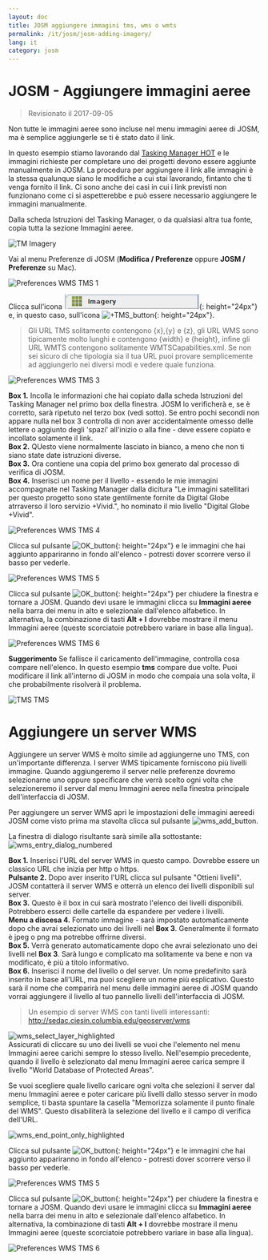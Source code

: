 ```yaml
---
layout: doc
title: JOSM aggiungere immagini tms, wms o wmts
permalink: /it/josm/josm-adding-imagery/
lang: it
category: josm
---
```


JOSM - Aggiungere immagini aeree
================

> Revisionato il 2017-09-05  

Non tutte le immagini aeree sono incluse nel menu immagini aeree di JOSM, ma è semplice aggiungerle se ti è stato dato il link.  

In questo esempio stiamo lavorando dal [Tasking Manager HOT](http://tasks.hotosm.org/) e le immagini richieste per completare uno dei progetti devono essere aggiunte manualmente in JOSM. La procedura per aggiungere il link alle immagini è la stessa qualunque siano le modifiche a cui stai lavorando, fintanto che ti venga fornito il link. Ci sono anche dei casi in cui i link previsti non funzionano come ci si aspetterebbe e può essere necessario aggiungere le immagini manualmente.  

Dalla scheda Istruzioni del Tasking Manager, o da qualsiasi altra tua fonte, copia tutta la sezione Immagini aeree.  

![TM Imagery][]

Vai al menu Preferenze di JOSM (**Modifica / Preferenze** oppure **JOSM / Preferenze** su Mac).  

![Preferences WMS TMS 1][]

Clicca sull'icona ![WMS_TMS_button][]{: height="24px"} e, in questo caso, sull'icona ![+TMS_button][]{: height="24px"}.  

> Gli URL TMS solitamente contengono {x},{y} e {z}, gli URL WMS sono tipicamente molto lunghi e contengono {width} e {height}, infine gli URL WMTS contengono solitamente WMTSCapabilities.xml. Se non sei sicuro di che tipologia sia il tua URL puoi provare semplicemente ad aggiungerlo nei diversi modi e vedere quale funziona.  

![Preferences WMS TMS 3][]

**Box 1.** Incolla le informazioni che hai copiato dalla scheda Istruzioni del Tasking Manager nel primo box della finestra. JOSM lo verificherà e, se è corretto, sarà ripetuto nel terzo box (vedi sotto). Se entro pochi secondi non appare nulla nel box 3 controlla di non aver accidentalmente omesso delle lettere o aggiunto degli 'spazi' all'inizio o alla fine - deve essere copiato e incollato solamente il link.  
**Box 2.** QUesto viene normalmente lasciato in bianco, a meno che non ti siano state date istruzioni diverse.  
**Box 3.** Ora contiene una copia del primo box generato dal processo di verifica di JOSM.  
**Box 4.** Inserisci un nome per il livello - essendo le mie immagini accompagnate nel Tasking Manager dalla dicitura "Le immagini satellitari per questo progetto sono state gentilmente fornite da Digital Globe atrraverso il loro servizio +Vivid.", ho nominato il mio livello "Digital Globe +Vivid".  

![Preferences WMS TMS 4][]

Clicca sul pulsante ![OK_button][]{: height="24px"} e le immagini che hai aggiunto appariranno in fondo all'elenco - potresti dover scorrere verso il basso per vederle.  

![Preferences WMS TMS 5][]

Clicca sul pulsante ![OK_button][]{: height="24px"} per chiudere la finestra e tornare a JOSM. Quando devi usare le immagini clicca su **Immagini aeree** nella barra dei menu in alto e selezionale dall'elenco alfabetico. In alternativa, la combinazione di tasti **Alt + I** dovrebbe mostrare il menu Immagini aeree (queste scorciatoie potrebbero variare in base alla lingua).  

![Preferences WMS TMS 6][]

**Suggerimento** Se fallisce il caricamento dell'immagine, controlla cosa compare nell'elenco. In questo esempio **tms** compare due volte. Puoi modificare il link all'interno di JOSM in modo che compaia una sola volta, il che probabilmente risolverà il problema.

![TMS TMS][]

Aggiungere un server WMS
===========

Aggiungere un server WMS è molto simile ad aggiungerne uno TMS, con un'importante differenza. I server WMS tipicamente forniscono più livelli immagine. Quando aggiungeremo il server nelle preferenze dovremo selezionarne uno oppure specificare che verrà scelto ogni volta che selezioneremo il server dal menu Immagini aeree nella finestra principale dell'interfaccia di JOSM.

Per aggiungere un server WMS apri le impostazioni delle immagini aereedi JOSM come visto prima ma stavolta clicca sul pulsante ![wms_add_button][].

La finestra di dialogo risultante sarà simile alla sottostante:
![wms_entry_dialog_numbered][]

**Box 1.** Inserisci l'URL del server WMS in questo campo. Dovrebbe essere un classico URL che inizia per http o https.  
**Pulsante 2.** Dopo aver inserito l'URL clicca sul pulsante "Ottieni livelli". JOSM contatterà il server WMS e otterrà un elenco dei livelli disponibili sul server.  
**Box 3.** Questo è il box in cui sarà mostrato l'elenco dei livelli disponibili. Potrebbero esserci delle cartelle da espandere per vedere i livelli.  
**Menu a discesa 4.** Formato immagine - sarà impostato automaticamente dopo che avrai selezionato uno dei livelli nel **Box 3**. Generalmente il formato è jpeg o png ma potrebbe offrirne diversi.  
**Box 5.** Verrà generato automaticamente dopo che avrai selezionato uno dei livelli nel **Box 3**. Sarà lungo e complicato ma solitamente va bene e non va modificato, è più a titolo informativo.  
**Box 6.** Inserisci il nome del livello o del server. Un nome predefinito sarà inserito in base all'URL, ma puoi scegliere un nome più esplicativo. Questo sarà il nome che comparirà nel menu delle immagini aeree di JOSM quando vorrai aggiungere il livello al tuo pannello livelli dell'interfaccia di JOSM.  

> Un esempio di server WMS con tanti livelli interessanti: http://sedac.ciesin.columbia.edu/geoserver/wms  

![wms_select_layer_highlighted][]  
Assicurati di cliccare su uno dei livelli se vuoi che l'elemento nel menu Immagini aeree carichi sempre lo stesso livello. Nell'esempio precedente, quando il livello è selezionato dal menu Immagini aeree carica sempre il livello "World Database of Protected Areas".

Se vuoi scegliere quale livello caricare ogni volta che selezioni il server dal menu Immagini aeree e poter caricare più livelli dallo stesso server in modo semplice, ti basta spuntare la casella "Memorizza solamente il punto finale del WMS". Questo disabiliterà la selezione del livello e il campo di verifica dell'URL.

![wms_end_point_only_highlighted][]  

Clicca sul pulsante ![OK_button][]{: height="24px"} e le immagini che hai aggiunto appariranno in fondo all'elenco - potresti dover scorrere verso il basso per vederle.  

![Preferences WMS TMS 5][]

Clicca sul pulsante ![OK_button][]{: height="24px"} per chiudere la finestra e tornare a JOSM. Quando devi usare le immagini clicca su **Immagini aeree** nella barra dei menu in alto e selezionale dall'elenco alfabetico. In alternativa, la combinazione di tasti **Alt + I** dovrebbe mostrare il menu Immagini aeree (queste scorciatoie potrebbero variare in base alla lingua).  

![Preferences WMS TMS 6][]

[Preferences WMS TMS 1]: /images/josm/JOSM_TMS_1.png
[TM Imagery]: /images/josm/JOSM_TMS_2.png
[WMS_TMS_button]: /images/josm/josm_preferences-wms-tms.png
[+TMS_button]: /images/josm/+TMS.png
[OK_button]: /images/josm/josm_OK_button.png
[Preferences WMS TMS 3]: /images/josm/JOSM_TMS_3.png
[Preferences WMS TMS 4]: /images/josm/JOSM_TMS_4.png
[Preferences WMS TMS 5]: /images/josm/JOSM_TMS_5.png
[Preferences WMS TMS 6]: /images/josm/JOSM_TMS_6.png
[TMS TMS]: /images/josm/JOSM_TMS_TMS.png
[wms_add_button]: /images/josm/wms_add_button.jpg
[wms_select_layer_highlight]: /images/josm/wms_select_layer_highlight.jpg
[wms_entry_dialog_numbered]: /images/josm/wms_entry_dialog_numbered.jpg
[wms_end_point_only_highlighted]: /images/josm/wms_end_point_only_highlighted.jpg
[wms_select_layer_highlighted]: /images/josm/wms_select_layer_highlighted.jpg